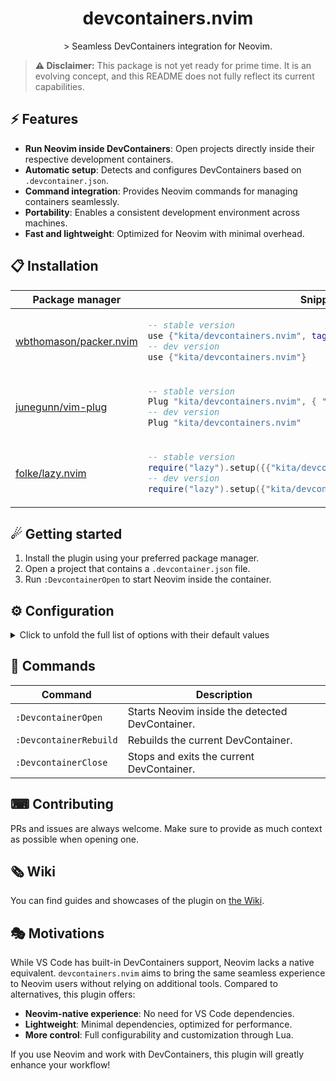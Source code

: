 <p align="center">
  <h1 align="center">devcontainers.nvim</h1>
</p>

<p align="center">
    > Seamless DevContainers integration for Neovim.
</p>

> **⚠ Disclaimer:** This package is not yet ready for prime time. It is an evolving concept, and this README does not fully reflect its current capabilities.

## ⚡️ Features

- **Run Neovim inside DevContainers**: Open projects directly inside their respective development containers.
- **Automatic setup**: Detects and configures DevContainers based on `.devcontainer.json`.
- **Command integration**: Provides Neovim commands for managing containers seamlessly.
- **Portability**: Enables a consistent development environment across machines.
- **Fast and lightweight**: Optimized for Neovim with minimal overhead.

## 📋 Installation

<div align="center">
<table>
<thead>
<tr>
<th>Package manager</th>
<th>Snippet</th>
</tr>
</thead>
<tbody>
<tr>
<td>

[wbthomason/packer.nvim](https://github.com/wbthomason/packer.nvim)

</td>
<td>

```lua
-- stable version
use {"kita/devcontainers.nvim", tag = "*" }
-- dev version
use {"kita/devcontainers.nvim"}
```

</td>
</tr>
<tr>
<td>

[junegunn/vim-plug](https://github.com/junegunn/vim-plug)

</td>
<td>

```lua
-- stable version
Plug "kita/devcontainers.nvim", { "tag": "*" }
-- dev version
Plug "kita/devcontainers.nvim"
```

</td>
</tr>
<tr>
<td>

[folke/lazy.nvim](https://github.com/folke/lazy.nvim)

</td>
<td>

```lua
-- stable version
require("lazy").setup({{"kita/devcontainers.nvim", version = "*"}})
-- dev version
require("lazy").setup({"kita/devcontainers.nvim"})
```

</td>
</tr>
</tbody>
</table>
</div>

## ☄ Getting started

1. Install the plugin using your preferred package manager.
2. Open a project that contains a `.devcontainer.json` file.
3. Run `:DevcontainerOpen` to start Neovim inside the container.

## ⚙ Configuration

<details>
<summary>Click to unfold the full list of options with their default values</summary>

> **Note**: The options are also available in Neovim by calling `:h devcontainers.options`

```lua
require("devcontainers").setup({
    auto_attach = true, -- Automatically attach to DevContainers if detected
    log_level = "info", -- Set logging level: "debug", "info", "warn", "error"
    attach_timeout = 5000, -- Timeout for attaching to the container (ms)
})
```

</details>

## 🧰 Commands

|   Command             |         Description                                      |
|----------------------|--------------------------------------------------|
|  `:DevcontainerOpen`  | Starts Neovim inside the detected DevContainer. |
|  `:DevcontainerRebuild` | Rebuilds the current DevContainer.                |
|  `:DevcontainerClose` | Stops and exits the current DevContainer.       |

## ⌨ Contributing

PRs and issues are always welcome. Make sure to provide as much context as possible when opening one.

## 🗞 Wiki

You can find guides and showcases of the plugin on [the Wiki](https://github.com/kita/devcontainers.nvim/wiki).

## 🎭 Motivations

While VS Code has built-in DevContainers support, Neovim lacks a native equivalent. `devcontainers.nvim` aims to bring the same seamless experience to Neovim users without relying on additional tools. Compared to alternatives, this plugin offers:

- **Neovim-native experience**: No need for VS Code dependencies.
- **Lightweight**: Minimal dependencies, optimized for performance.
- **More control**: Full configurability and customization through Lua.

If you use Neovim and work with DevContainers, this plugin will greatly enhance your workflow!
